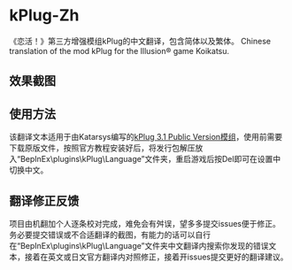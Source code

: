 
#  kPlug-Zh 

《恋活！》第三方增强模组kPlug的中文翻译，包含简体以及繁体。
Chinese translation of the mod kPlug for the Illusion® game Koikatsu. 
## 效果截图


## 使用方法

该翻译文本适用于由Katarsys编写的[kPlug 3.1 Public Version模组](https://www.patreon.com/posts/kplug-3-1-public-77701587)，使用前需要下载原版文件，按照官方教程安装好后，将发行包解压放入“BepInEx\plugins\kPlug\Language”文件夹，重启游戏后按Del即可在设置中切换中文。
## 翻译修正反馈
项目由机翻加个人逐条校对完成，难免会有舛误，望多多提交issues便于修正。
务必要提交错误或不合适翻译的截图，有能力的话可以自行在“BepInEx\plugins\kPlug\Language”文件夹中文翻译内搜索你发现的错误文本，接着在英文或日文官方翻译内对照修正，接着开issues提交更好的翻译建议。
